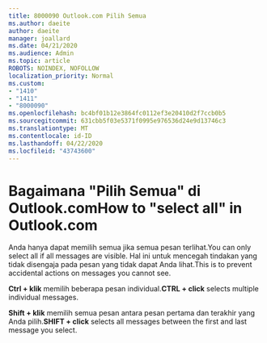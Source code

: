 ```yaml
---
title: 8000090 Outlook.com Pilih Semua
ms.author: daeite
author: daeite
manager: joallard
ms.date: 04/21/2020
ms.audience: Admin
ms.topic: article
ROBOTS: NOINDEX, NOFOLLOW
localization_priority: Normal
ms.custom:
- "1410"
- "1411"
- "8000090"
ms.openlocfilehash: bc4bf01b12e3864fc0112ef3e20410d2f7ccb0b5
ms.sourcegitcommit: 631cbb5f03e5371f0995e976536d24e9d13746c3
ms.translationtype: MT
ms.contentlocale: id-ID
ms.lasthandoff: 04/22/2020
ms.locfileid: "43743600"
---
```

# <a name="how-to-select-all-in-outlookcom"></a><span data-ttu-id="e9a48-102">Bagaimana "Pilih Semua" di Outlook.com</span><span class="sxs-lookup"><span data-stu-id="e9a48-102">How to "select all" in Outlook.com</span></span>

<span data-ttu-id="e9a48-103">Anda hanya dapat memilih semua jika semua pesan terlihat.</span><span class="sxs-lookup"><span data-stu-id="e9a48-103">You can only select all if all messages are visible.</span></span> <span data-ttu-id="e9a48-104">Hal ini untuk mencegah tindakan yang tidak disengaja pada pesan yang tidak dapat Anda lihat.</span><span class="sxs-lookup"><span data-stu-id="e9a48-104">This is to prevent accidental actions on messages you cannot see.</span></span>

<span data-ttu-id="e9a48-105">**Ctrl + klik** memilih beberapa pesan individual.</span><span class="sxs-lookup"><span data-stu-id="e9a48-105">**CTRL + click** selects multiple individual messages.</span></span>

<span data-ttu-id="e9a48-106">**Shift + klik** memilih semua pesan antara pesan pertama dan terakhir yang Anda pilih.</span><span class="sxs-lookup"><span data-stu-id="e9a48-106">**SHIFT + click** selects all messages between the first and last message you select.</span></span>
